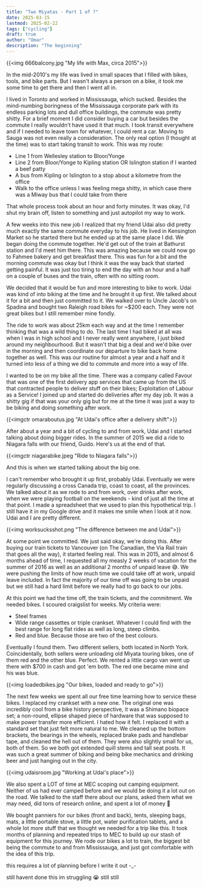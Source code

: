 ```yaml
---
title: "Two Miyatas - Part 1 of ?"
date: 2025-03-15
lastmod: 2025-02-22
tags: ["cycling"]
draft: true
author: "Omar"
description: "The beginning"
---
```


{{<img 666balcony.jpg "My life with Max, circa 2015">}}

In the mid-2010's my life was lived in small spaces that I filled with bikes, tools, and bike parts. But I wasn't always a person on a bike, it took me some time to get there and then I went all in.

I lived in Toronto and worked in Mississauga, which sucked. Besides the mind-numbing boringness of the Mississauga corporate park with its endless parking lots and dull office buildings, the commute was pretty shitty. For a brief moment I did consider buying a car but besides the commute I really wouldn't have used it that much. I took transit everywhere and if I needed to leave town for whatever, I could rent a car. Moving to Sauga was not even really a consideration. The only real option (I thought at the time) was to start taking transit to work. This was my route:
- Line 1 from Wellesley station to Bloor/Yonge
- Line 2 from Bloor/Yonge to Kipling station OR Islington station if I wanted a beef patty
- A bus from Kipling or Islington to a stop about a kilometre from the office
- Walk to the office unless I was feeling mega shitty, in which case there was a Miway bus that I could take from there

That whole process took about an hour and forty minutes. It was okay, I'd shut my brain off, listen to something and just autopilot my way to work.

A few weeks into this new job I realized that my friend Udai also did pretty much exactly the same commute everyday to his job. He lived in Kensington Market so he started there but he ended up at the same place I did. We began doing the commute together. He'd get out of the train at Bathurst station and I'd meet him there. This was amazing because we could now go to Fahmee bakery and get breakfast there. This was fun for a bit and the morning commute was okay but I think it was the way back that started getting painful. It was just too tiring to end the day with an hour and a half on a couple of buses and the train, often with no sitting room.

We decided that it would be fun and more interesting to bike to work. Udai was kind of into biking at the time and he brought it up first. We talked about it for a bit and then just committed to it. We walked over to Uncle Jacob's on Spadina and bought two Raleigh road bikes for ~$200 each. They were not great bikes but I still remember mine fondly.

The ride to work was about 25km each way and at the time I remember thinking that was a wild thing to do. The last time I had biked at all was when I was in high school and I never really went anywhere, I just biked around my neighbourhood. But it wasn't that big a deal and we'd bike over in the morning and then coordinate our departure to bike back home together as well. This was our routine for almost a year and a half and it turned into less of a thing we did to commute and more into a way of life.

I wanted to be on my bike all the time. There was a company called Favour that was one of the first delivery app services that came up from the US that contracted people to deliver stuff on their bikes; Exploitation of Labour as a Service! I joined up and started do deliveries after my day job. It was a shitty gig if that was your only gig but for me at the time it was just a way to be biking and doing something after work.

{{<imgctr omaraboutus.jpg "At Udai's office after a delivery shift">}}

After about a year and a bit of cycling to and from work, Udai and I started talking about  doing bigger rides. In the summer of 2015 we did a ride to Niagara falls with our friend, Guido. Here's us at the end of that.

{{<imgctr niagarabike.jpeg "Ride to Niagara falls">}}

And this is when we started talking about the big one.

I can't remember who brought it up first, probably Udai. Eventually we were regularly discussing a cross Canada trip, coast to coast, all the provinces. We talked about it as we rode to and from work, over drinks after work, when we were playing football on the weekends - kind of just all the time at that point. I made a spreadsheet that we used to plan this hypothetical trip. I still have it in my Google drive and it makes me smile when I look at it now. Udai and I are pretty different.

{{<img worksucksshot.png "The difference between me and Udai">}}

At some point we committed. We just said okay, we're doing this. After buying our train tickets to Vancouver (on The Canadian, the Via Rail train that goes all the way), it started feeling real. This was in 2015, and almost 6 months ahead of time, I requested all my measly 2 weeks of vacation for the summer of 2016 as well as an additional 2 months of unpaid leave 😅. We were pushing the limits of how much time we could take off at work, unpaid leave included. In fact the majority of our time off was going to be unpaid but we still had a hard limit before we really had to go back to our jobs.

At this point we had the time off, the train tickets, and the commitment. We needed bikes. I scoured craigslist for weeks. My criteria were:
- Steel frames
- Wide range cassettes or triple crankset. Whatever I could find with the best range for long flat rides as well as long, steep climbs.
- Red and blue. Because those are two of the best colours.

Eventually I found them. Two different sellers, both located in North York. Coincidentally, both sellers were unloading old Miyata touring bikes, one of them red and the other blue. Perfect. We rented a little cargo van went up there with $700 in cash and got 'em both. The red one became mine and his was blue.

{{<img loadedbikes.jpg "Our bikes, loaded and ready to go">}}

The next few weeks we spent all our free time learning how to service these bikes. I replaced my crankset with a new one. The original one was incredibly cool from a bike history perspective, it was a Shimano biopace set; a non-round, ellipse shaped piece of hardware that was supposed to make power transfer more efficient. I hated how it felt. I replaced it with a standard set that just felt more natural to me. We cleaned up the bottom brackets, the bearings in the wheels, replaced brake pads and handlebar tape, and cleaned the hell out of them. They were also slightly small for us, both of them. So we both got extended quill stems and tall seat posts. It was such a great summer of biking and being bike mechanics and drinking beer and just hanging out in the city.

{{<img udaisroom.jpg "Working at Udai's place">}}

We also spent a LOT of time at MEC scoping out camping equipment. Neither of us had ever camped before and we would be doing it a lot out on the road. We talked to the staff there about our plans, asked them what we may need, did tons of research online, and spent a lot of money 😬

We bought panniers for our bikes (front and back), tents, sleeping bags, mats, a little portable stove, a little pot, water purification tablets, and a whole lot more stuff that we thought we needed for a trip like this. It took months of planning and repeated trips to MEC to build up our stash of equipment for this journey. We rode our bikes a lot to train, the biggest bit being the commute to and from Mississauga, and just got comfortable with the idea of this trip.

this requires a lot of planning before I write it out -_-

still havent done this
im struggling :sob:
still still

